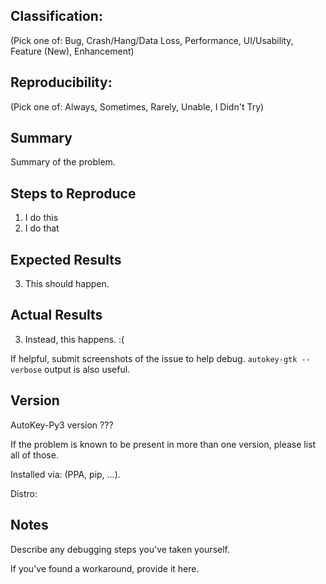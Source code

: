 ## Classification:

(Pick one of: Bug, Crash/Hang/Data Loss, Performance, UI/Usability, Feature (New), Enhancement)

## Reproducibility:

(Pick one of: Always, Sometimes, Rarely, Unable, I Didn't Try)

## Summary

Summary of the problem.

## Steps to Reproduce

1. I do this
2. I do that

## Expected Results

3. This should happen.

## Actual Results

3. Instead, this happens. :(

If helpful, submit screenshots of the issue to help debug. `autokey-gtk --verbose` output is also useful.

## Version

AutoKey-Py3 version ???

If the problem is known to be present in more than one version, please list all of those.

Installed via: (PPA, pip, …).

Distro:

## Notes

Describe any debugging steps you've taken yourself.

If you've found a workaround, provide it here.

